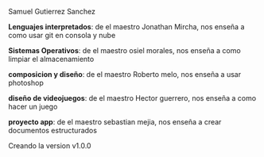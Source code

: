 Samuel Gutierrez Sanchez

**Lenguajes interpretados**: de el maestro Jonathan Mircha, nos enseña a como usar git en consola y nube

**Sistemas Operativos**: de el maestro osiel morales, nos enseña a como limpiar el almacenamiento

**composicion y diseño**: de el maestro Roberto melo, nos enseña a usar photoshop

**diseño de videojuegos**: de el maestro Hector guerrero, nos enseña a como hacer un juego

**proyecto app**: de el maestro sebastian mejia, nos enseña a crear documentos estructurados


Creando la version v1.0.0